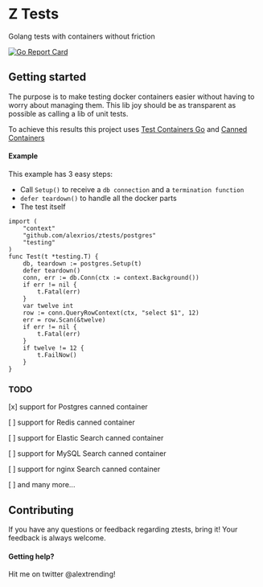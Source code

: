 # Z Tests
Golang tests with containers without friction

[![Go Report Card](https://goreportcard.com/badge/github.com/alexrios/ztests)](https://goreportcard.com/report/github.com/alexrios/ztests)

## Getting started
The purpose is to make testing docker containers easier without having to worry about managing them. 
This lib joy should be as transparent as possible as calling a lib of unit tests.

To achieve this results this project uses [Test Containers Go](https://www.google.com) and
[Canned Containers](https://github.com/alexrios/canned-containers)

#### Example
This example has 3 easy steps:
* Call `Setup()` to receive a `db connection` and a `termination function`
* `defer teardown()` to handle all the docker parts
* The test itself 

```
import (
	"context"
	"github.com/alexrios/ztests/postgres"
	"testing"
)
func Test(t *testing.T) {
	db, teardown := postgres.Setup(t)
	defer teardown()
	conn, err := db.Conn(ctx := context.Background())
	if err != nil {
		t.Fatal(err)
	}
	var twelve int
	row := conn.QueryRowContext(ctx, "select $1", 12)
	err = row.Scan(&twelve)
	if err != nil {
		t.Fatal(err)
	}
	if twelve != 12 {
		t.FailNow()
	}
}

```

### TODO
[x] support for Postgres canned container 

[ ] support for Redis canned container 

[ ] support for Elastic Search canned container

[ ] support for MySQL Search canned container

[ ] support for nginx Search canned container

[ ] and many more...

## Contributing
If you have any questions or feedback regarding ztests, bring it!
Your feedback is always welcome.

#### Getting help?
Hit me on twitter @alextrending!

